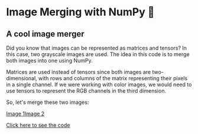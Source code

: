 # Image Merging with NumPy 🐍
## A cool image merger

Did you know that images can be represented as matrices and tensors? In this case, two grayscale images are used. The idea in this code is to merge both images into one using NumPy.

Matrices are used instead of tensors since both images are two-dimensional, with rows and columns of the matrix representing their pixels in a single channel. If we were working with color images, we would need to use tensors to represent the RGB channels in the third dimension.

So, let's merge these two images:

[Image 1](https://picsum.photos/800/600)[Image 2](https://picsum.photos/800/600)

[Click here to see the code](https://github.com/PatZermo/python/blob/main/Image%20merging%20with%20NumPy/imagemerging.py)
